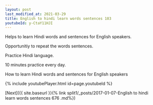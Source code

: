 ```yaml
---
layout: post
last_modified_at: 2021-03-29
title: English to hindi learn words sentences 103 
youtubeId: y-CtaY11HJI
---
```

 
 
Helps to learn Hindi words and sentences for English speakers.

Opportunitiy to repeat the words sentences. 

Practice Hindi language. 
 
10 minutes practice every day. 
 
How to learn Hindi words and sentences for English speakers 
 
{% include youtubePlayer.html id=page.youtubeId %}
 
 
[Next]({{ site.baseurl }}{% link  split1/_posts/2017-01-07-English to hindi learn words sentences 676 .md%})
 
